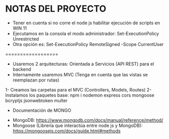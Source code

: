 # NOTAS DEL PROYECTO

- Tener en cuenta si no corre el node js habilitar ejecución de scripts en WIN 11
- Ejecutamos en la consola el modo administrador: Set-ExecutionPolicy Unrestricted
- Otra opción es: Set-ExecutionPolicy RemoteSigned -Scope CurrentUser ​

==================

- Usaremos 2 arquitecturas: Orientada a Servicios (API REST) para el backend
- Internamente usaremos MVC (Tenga en cuenta que las vistas se reemplazan por rutas)

1- Creamos las carpetas para el MVC (Controllers, Models, Routes)
2- Instalamos los paquetes base: npm i nodemon express cors mongoose bcryptjs jsonwebtoken multer

* Documentación de MONGO
- MongoDB: https://www.mongodb.com/docs/manual/reference/method/
- Mongoose (Librería que interactúa entre node js y MongoDB): https://mongoosejs.com/docs/guide.html#methods 